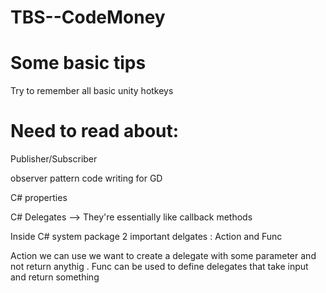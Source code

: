 # TBS--CodeMoney

# Some basic tips 
Try to remember all basic unity hotkeys


# Need to read about:

Publisher/Subscriber

observer pattern code writing for GD

C# properties


C# Delegates --> They're essentially like callback methods

Inside C# system package
2 important delgates : Action and Func

Action we can use we want to create a delegate with some parameter and not return anythig .
Func can be used to define delegates that take input and return something
